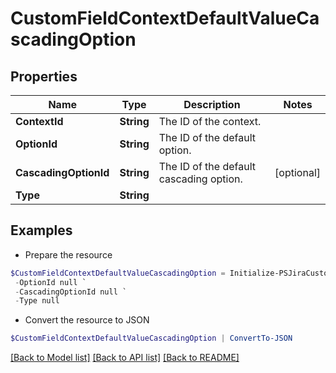 # CustomFieldContextDefaultValueCascadingOption
## Properties

Name | Type | Description | Notes
------------ | ------------- | ------------- | -------------
**ContextId** | **String** | The ID of the context. | 
**OptionId** | **String** | The ID of the default option. | 
**CascadingOptionId** | **String** | The ID of the default cascading option. | [optional] 
**Type** | **String** |  | 

## Examples

- Prepare the resource
```powershell
$CustomFieldContextDefaultValueCascadingOption = Initialize-PSJiraCustomFieldContextDefaultValueCascadingOption  -ContextId null `
 -OptionId null `
 -CascadingOptionId null `
 -Type null
```

- Convert the resource to JSON
```powershell
$CustomFieldContextDefaultValueCascadingOption | ConvertTo-JSON
```

[[Back to Model list]](../README.md#documentation-for-models) [[Back to API list]](../README.md#documentation-for-api-endpoints) [[Back to README]](../README.md)

